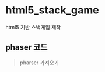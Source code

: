 # html5_stack_game
html5 기반 스낵게임 제작

## phaser 코드
> pharser 가져오기
<pre><code>
<script src="js/phaser.min.js"></script>
</code></pre>
 

